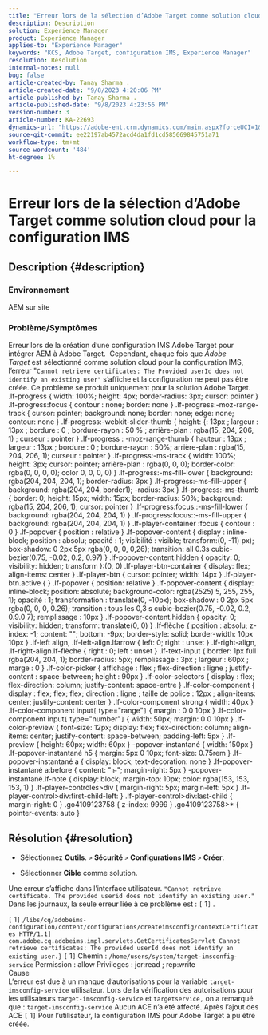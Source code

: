```yaml
---
title: "Erreur lors de la sélection d’Adobe Target comme solution cloud pour la configuration IMS"
description: Description
solution: Experience Manager
product: Experience Manager
applies-to: "Experience Manager"
keywords: "KCS, Adobe Target, configuration IMS, Experience Manager"
resolution: Resolution
internal-notes: null
bug: false
article-created-by: Tanay Sharma .
article-created-date: "9/8/2023 4:20:06 PM"
article-published-by: Tanay Sharma .
article-published-date: "9/8/2023 4:23:56 PM"
version-number: 3
article-number: KA-22693
dynamics-url: "https://adobe-ent.crm.dynamics.com/main.aspx?forceUCI=1&pagetype=entityrecord&etn=knowledgearticle&id=058ee690-634e-ee11-be6e-6045bd006295"
source-git-commit: ee22197ab4572acd4da1fd1cd585669845751a71
workflow-type: tm+mt
source-wordcount: '484'
ht-degree: 1%

---
```


# Erreur lors de la sélection d’Adobe Target comme solution cloud pour la configuration IMS

## Description {#description}


### Environnement

AEM sur site

### Problème/Symptômes

Erreur lors de la création d’une configuration IMS Adobe Target pour intégrer AEM à Adobe Target.  Cependant, chaque fois que *Adobe Target* est sélectionné comme solution cloud pour la configuration IMS, l’erreur &quot;`Cannot retrieve certificates: The Provided userId does not identify an existing user"` s’affiche et la configuration ne peut pas être créée. Ce problème se produit uniquement pour la solution Adobe Target. .lf-progress { width: 100%; height: 4px; border-radius: 3px; cursor: pointer } .lf-progress:focus { contour : none; border: none } .lf-progress:-moz-range-track { cursor: pointer; background: none; border: none; edge: none; contour: none } .lf-progress:-webkit-slider-thumb { height: {: 13px ; largeur : 13px ; bordure : 0 ; bordure-rayon : 50 % ; arrière-plan : rgba(15, 204, 206, 1) ; curseur : pointer } .lf-progress : -moz-range-thumb { hauteur : 13px ; largeur : 13px ; bordure : 0 ; bordure-rayon : 50%; arrière-plan : rgba(15, 204, 206, 1); curseur : pointer } .lf-progress:-ms-track { width: 100%; height: 3px; cursor: pointer; arrière-plan : rgba(0, 0, 0); border-color: rgba(0, 0, 0, 0); color 0, 0, 0, 0) } .lf-progress:-ms-fill-lower { background: rgba(204, 204, 204, 1); border-radius: 3px } .lf-progress:-ms-fill-upper { background: rgba(204, 204, border1); -radius: 3px } .lf-progress:-ms-thumb { border: 0; height: 15px; width: 15px; border-radius: 50%; background: rgba(15, 204, 206, 1); cursor: pointer } .lf-progress:focus::-ms-fill-lower { background: rgba(204, 204, 204, 1) } .lf-progress:focus::-ms-fill-upper { background: rgba(204, 204, 204, 1) } .lf-player-container :focus { contour : 0 } .lf-popover { position : relative } .lf-popover-content { display : inline-block; position : absolu; opacité : 1; visibilité : visible; transform:(0, -11) px); box-shadow: 0 2px 5px rgba(0, 0, 0, 0,26); transition: all 0.3s cubic-bezier(0.75, -0.02, 0.2, 0.97) } .lf-popover-content.hidden { opacity: 0; visibility: hidden; transform }:(0, 0) .lf-player-btn-container { display: flex; align-items: center } .lf-player-btn { cursor: pointer; width: 14px } .lf-player-btn.active { } .lf-popover { position: relative } .lf-popover-content { display: inline-block; position: absolute; background-color: rgba(2525) 5, 255, 255, 1); opacité : 1; transformation : translate(0, -10px); box-shadow : 0 2px 5px rgba(0, 0, 0, 0.26); transition : tous les 0,3 s cubic-bezier(0.75, -0.02, 0.2, 0.9.0 7); remplissage : 10px } .lf-popover-content.hidden { opacity: 0; visibility: hidden; transform: translate(0, 0) } .lf-flèche { position : absolu; z-index: -1; content: &quot;&quot;; bottom: -9px; border-style: solid; border-width: 10px 10px } .lf-left align, .lf-left-align.lfarrow { left: 0; right : unset } .lf-right-align, .lf-right-align.lf-flèche { right : 0; left : unset } .lf-text-input { border: 1px full rgba(204, 204, 1); border-radius: 5px; remplissage : 3px ; largeur : 60px ; marge : 0 } .lf-color-picker { affichage : flex ; flex-direction : ligne ; justify-content : space-between; height : 90px } .lf-color-selectors { display : flex; flex-direction: column; justify-content: space-entre } .lf-color-component { display : flex; flex; flex; direction : ligne ; taille de police : 12px ; align-items: center; justify-content: center } .lf-color-component strong { width: 40px } .lf-color-component input`[` type=&quot;range&quot;`]`  { margin : 0 0 10px } .lf-color-component input`[` type=&quot;number&quot;`]`  { width: 50px; margin: 0 0 10px } .lf-color-preview { font-size: 12px; display: flex; flex-direction: column; align-items: center; justify-content: space-between; padding-left: 5px } .lf-preview { height: 60px; width: 60px } -popover-instantané { width: 150px } .lf-popover-instantané h5 { margin: 5px 0 10px; font-size: 0.75rem } .lf-popover-instantané a { display: block; text-decoration: none } .lf-popover-instantané a:before { content: &quot; ⥼&quot;; margin-right: 5px } -popover-instantané.lf-note { display: block; margin-top: 10px; color: rgba(153, 153, 153, 1) } .lf-player-contrôles>div { margin-right: 5px; margin-left: 5px } .lf-player-control>div:first-child-left: } .lf-player-control>div:last-child { margin-right: 0 } .go4109123758 { z-index: 9999 } .go4109123758>\* { pointer-events: auto }








## Résolution {#resolution}


- Sélectionnez <b>Outils</b>. `>`  <b>Sécurité</b> `>`  <b>Configurations IMS </b>`>`  <b>Créer</b>.


- Sélectionner <b>Cible</b> comme solution.


Une erreur s’affiche dans l’interface utilisateur. `"Cannot retrieve certificate. The provided userid does not identify an existing user."` Dans les journaux, la seule erreur liée à ce problème est : `[` 1`]` .

`[` 1`]`  `/libs/cq/adobeims-configuration/content/configurations/createimsconfig/contextCertificates HTTP/1.1]  com.adobe.cq.adobeims.impl.servlets.GetCertificatesServlet Cannot retrieve certificates: The provided userId does not identify an existing user.}` `[` 1`]`  Chemin : `/home/users/system/target-imsconfig-service` Permission : allow Privileges : jcr:read ; rep:write
<br>Cause<br>
L’erreur est due à un manque d’autorisations pour la variable `target-imsconfig-service` utilisateur. Lors de la vérification des autorisations pour les utilisateurs `target-imsconfig-service` et `targetservice,` on a remarqué que : `target-imsconfig-service` Aucun ACE n’a été affecté. Après l’ajout des ACE `[` 1`]`  Pour l’utilisateur, la configuration IMS pour Adobe Target a pu être créée.
